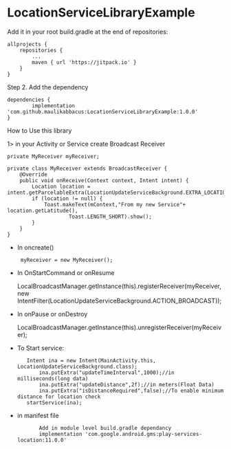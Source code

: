 # LocationServiceLibraryExample
Add it in your root build.gradle at the end of repositories:

	allprojects {
		repositories {
			...
			maven { url 'https://jitpack.io' }
		}
	}
Step 2. Add the dependency

	dependencies {
	        implementation 'com.github.maulikabbacus:LocationServiceLibraryExample:1.0.0'
	}


How to Use this library

1> in your Activity or Service create Broadcast Receiver
    
    private MyReceiver myReceiver;
    
    private class MyReceiver extends BroadcastReceiver {
        @Override
        public void onReceive(Context context, Intent intent) {
            Location location = intent.getParcelableExtra(LocationUpdateServiceBackground.EXTRA_LOCATION);
            if (location != null) {
                Toast.makeText(mContext,"From my new Service"+ location.getLatitude(),
                        Toast.LENGTH_SHORT).show();
            }
        }
    }    
    
   - In oncreate()
   
          myReceiver = new MyReceiver();
          
  -  In OnStartCommand or onResume       
  
  		LocalBroadcastManager.getInstance(this).registerReceiver(myReceiver,
        	new IntentFilter(LocationUpdateServiceBackground.ACTION_BROADCAST));
        
   - In onPause or onDestroy  
   
   		LocalBroadcastManager.getInstance(this).unregisterReceiver(myReceiver);     
   
   - To Start service:
            
	    	Intent ina = new Intent(MainActivity.this, LocationUpdateServiceBackground.class);
            	ina.putExtra("updateTimeInterval",1000);//in milliseconds(long data)
            	ina.putExtra("updateDistance",2f);//in meters(Float Data)
            	ina.putExtra("isDistanceRequired",false);//To enable minimum distance for location check
	        startService(ina);
		
		
- in manifest file
 <service
            android:name="abbacus.locationlibrary.LocationUpdateServiceBackground"
            android:exported="true"
            android:enabled="true"
            android:stopWithTask="false"
            />
			
			
			
			 Add in module level build.gradle dependancy
			 implementation 'com.google.android.gms:play-services-location:11.0.0'
